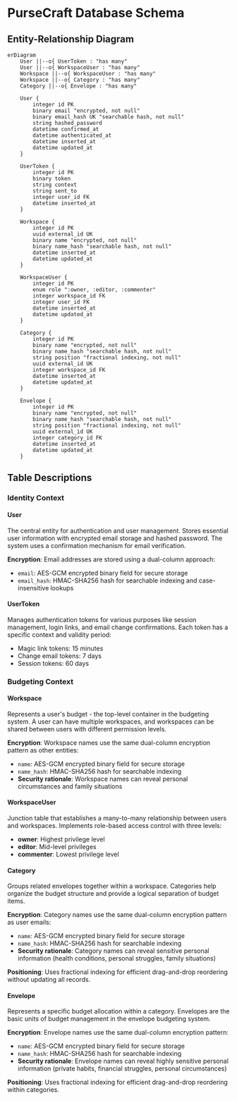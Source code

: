 # PurseCraft Database Schema

## Entity-Relationship Diagram

```mermaid
erDiagram
    User ||--o{ UserToken : "has many"
    User ||--o{ WorkspaceUser : "has many"
    Workspace ||--o{ WorkspaceUser : "has many"
    Workspace ||--o{ Category : "has many"
    Category ||--o{ Envelope : "has many"
    
    User {
        integer id PK
        binary email "encrypted, not null"
        binary email_hash UK "searchable hash, not null"
        string hashed_password
        datetime confirmed_at
        datetime authenticated_at
        datetime inserted_at
        datetime updated_at
    }
    
    UserToken {
        integer id PK
        binary token
        string context
        string sent_to
        integer user_id FK
        datetime inserted_at
    }
    
    Workspace {
        integer id PK
        uuid external_id UK
        binary name "encrypted, not null"
        binary name_hash "searchable hash, not null"
        datetime inserted_at
        datetime updated_at
    }
    
    WorkspaceUser {
        integer id PK
        enum role ":owner, :editor, :commenter"
        integer workspace_id FK
        integer user_id FK
        datetime inserted_at
        datetime updated_at
    }
    
    Category {
        integer id PK
        binary name "encrypted, not null"
        binary name_hash "searchable hash, not null"
        string position "fractional indexing, not null"
        uuid external_id UK
        integer workspace_id FK
        datetime inserted_at
        datetime updated_at
    }
    
    Envelope {
        integer id PK
        binary name "encrypted, not null"
        binary name_hash "searchable hash, not null"
        string position "fractional indexing, not null"
        uuid external_id UK
        integer category_id FK
        datetime inserted_at
        datetime updated_at
    }
```

## Table Descriptions

### Identity Context

#### User

The central entity for authentication and user management. Stores essential user information with encrypted email storage and hashed password. The system uses a confirmation mechanism for email verification.

**Encryption**: Email addresses are stored using a dual-column approach:
- `email`: AES-GCM encrypted binary field for secure storage
- `email_hash`: HMAC-SHA256 hash for searchable indexing and case-insensitive lookups

#### UserToken

Manages authentication tokens for various purposes like session management, login links, and email change confirmations. Each token has a specific context and validity period:
- Magic link tokens: 15 minutes
- Change email tokens: 7 days
- Session tokens: 60 days

### Budgeting Context

#### Workspace

Represents a user's budget - the top-level container in the budgeting system. A user can have multiple workspaces, and workspaces can be shared between users with different permission levels.

**Encryption**: Workspace names use the same dual-column encryption pattern as other entities:
- `name`: AES-GCM encrypted binary field for secure storage
- `name_hash`: HMAC-SHA256 hash for searchable indexing
- **Security rationale**: Workspace names can reveal personal circumstances and family situations

#### WorkspaceUser

Junction table that establishes a many-to-many relationship between users and workspaces. Implements role-based access control with three levels:
- **owner**: Highest privilege level
- **editor**: Mid-level privileges
- **commenter**: Lowest privilege level

#### Category

Groups related envelopes together within a workspace. Categories help organize the budget structure and provide a logical separation of budget items.

**Encryption**: Category names use the same dual-column encryption pattern as user emails:
- `name`: AES-GCM encrypted binary field for secure storage
- `name_hash`: HMAC-SHA256 hash for searchable indexing
- **Security rationale**: Category names can reveal sensitive personal information (health conditions, personal struggles, family situations)

**Positioning**: Uses fractional indexing for efficient drag-and-drop reordering without updating all records.

#### Envelope

Represents a specific budget allocation within a category. Envelopes are the basic units of budget management in the envelope budgeting system.

**Encryption**: Envelope names use the same dual-column encryption pattern:
- `name`: AES-GCM encrypted binary field for secure storage
- `name_hash`: HMAC-SHA256 hash for searchable indexing
- **Security rationale**: Envelope names can reveal highly sensitive personal information (private habits, financial struggles, personal circumstances)

**Positioning**: Uses fractional indexing for efficient drag-and-drop reordering within categories.
